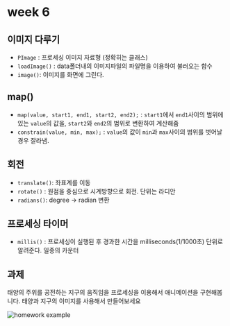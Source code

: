 # week 6

## 이미지 다루기
- `PImage` : 프로세싱 이미지 자료형 (정확히는 클래스)
- `loadImage()` : data폴더내의 이미지파일의 파일명을 이용하여 불러오는 함수
- `image()`: 이미지를 화면에 그린다.

## map()
- `map(value, start1, end1, start2, end2);` :  `start1`에서 `end1`사이의 범위에 있는 `value`의 값을, `start2`와 `end2`의 범위로 변환하여 계산해줌
- `constrain(value, min, max);` : `value`의 값이 `min`과 `max`사이의 범위를 벗어날 경우 잘라냄.

## 회전
- `translate()`: 좌표계를 이동
- `rotate()` : 원점을 중심으로 시계방향으로 회전. 단위는 라디안
- `radians()`:  degree -> radian 변환

## 프로세싱 타이머
- `millis()` : 프로세싱이 실행된 후 경과한 시간을 milliseconds(1/1000초) 단위로 알려준다. 일종의 카운터 


## 과제
태양의 주위를 공전하는 지구의 움직임을 프로세싱을 이용해서 애니메이션을 구현해봅니다. 태양과 지구의 이미지를 사용해서 만들어보세요

![homework example](https://media.giphy.com/media/WgSLOn7GecfaHh4Vps/giphy.gif)

